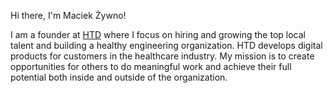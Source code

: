 Hi there, I'm Maciek Żywno!

I am a founder at [HTD](https://htdevelopers.com) where I focus on hiring and growing the top local talent and building a healthy engineering organization. HTD develops digital products for customers in the healthcare industry. My mission is to create opportunities for others to do meaningful work and achieve their full potential both inside and outside of the organization.
